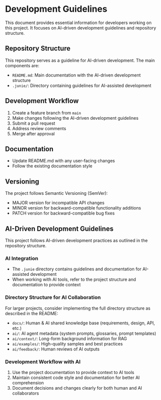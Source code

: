 # Development Guidelines

This document provides essential information for developers working on this project. It focuses on AI-driven development guidelines and repository structure.

## Repository Structure

This repository serves as a guideline for AI-driven development. The main components are:

- `README.md`: Main documentation with the AI-driven development structure
- `.junie/`: Directory containing guidelines for AI-assisted development

## Development Workflow

1. Create a feature branch from `main`
2. Make changes following the AI-driven development guidelines
3. Submit a pull request
4. Address review comments
5. Merge after approval

## Documentation

- Update README.md with any user-facing changes
- Follow the existing documentation style

## Versioning

The project follows Semantic Versioning (SemVer):
- MAJOR version for incompatible API changes
- MINOR version for backward-compatible functionality additions
- PATCH version for backward-compatible bug fixes

## AI-Driven Development Guidelines

This project follows AI-driven development practices as outlined in the repository structure.

### AI Integration

- The `.junie` directory contains guidelines and documentation for AI-assisted development
- When working with AI tools, refer to the project structure and documentation to provide context

### Directory Structure for AI Collaboration

For larger projects, consider implementing the full directory structure as described in the README:

- `docs/`: Human & AI shared knowledge base (requirements, design, API, etc.)
- `ai/`: AI agent metadata (system prompts, glossaries, prompt templates)
- `ai/context/`: Long-form background information for RAG
- `ai/examples/`: High-quality samples and best practices
- `ai/feedback/`: Human reviews of AI outputs

### Development Workflow with AI

1. Use the project documentation to provide context to AI tools
2. Maintain consistent code style and documentation for better AI comprehension
3. Document decisions and changes clearly for both human and AI collaborators
